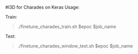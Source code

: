 #I3D for Charades on Keras
Usage:

Train:

> ./finetune_charades_train.sh $epoc $job_name


Test: 

>./finetune_charades_window_test.sh $epoc $job_name


